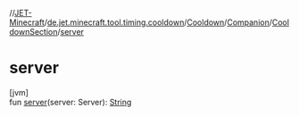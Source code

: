 //[JET-Minecraft](../../../../../index.md)/[de.jet.minecraft.tool.timing.cooldown](../../../index.md)/[Cooldown](../../index.md)/[Companion](../index.md)/[CooldownSection](index.md)/[server](server.md)

# server

[jvm]\
fun [server](server.md)(server: Server): [String](https://kotlinlang.org/api/latest/jvm/stdlib/kotlin/-string/index.html)
